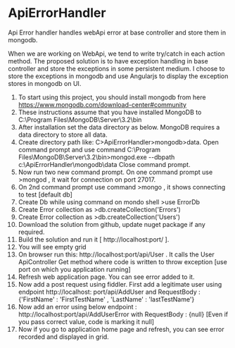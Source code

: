# ApiErrorHandler
Api Error handler handles webApi error at base controller and store them in mongodb.

When we are working on WebApi, we tend to write try/catch in each action method. The proposed solution is to have exception handling
in base controller and store the exceptions in some persistent medium. 
I choose to store the exceptions in mongodb and use Angularjs to display the exception stores in mongodb on UI.

1.	To start using this project, you should install mongodb from here https://www.mongodb.com/download-center#community
2.	These instructions assume that you have installed MongoDB to C:\Program Files\MongoDB\Server\3.2\bin
3.	After installation set the data directory as below. MongoDB requires a data directory to store all data.
4.	Create directory path like: C>ApiErrorHandler>mongodb>data. Open command prompt and use command
C:\Program Files\MongoDB\Server\3.2\bin>mongod.exe --dbpath c:\ApiErrorHandler\mongodb\data
Close command prompt.
5.	Now run two new command prompt. On one command prompt use >mongod , it wait for connection on port 27017.
6.	On 2nd command prompt use command >mongo , it shows connecting to test [default db]
7.	Create Db while using command on mondo shell >use ErrorDb
8.	Create Error collection as >db.createCollection('Errors')
9.	Create Error collection as >db.createCollection('Users')
10.	Download the solution from github, update nuget package if any required.
11.	Build the solution and run it [ http://localhost:port/ ].
12.	You will see empty grid
13.	On browser run this: http://localhost:port/api/User . It calls the User ApiController Get method where code is written to throw exception  [use port on which you application running]
14.	Refresh web application page. You can see error added to it.
15.	Now add a post request using fiddler. First add a legitimate user using endpoint http://localhost: port/api/AddUser and RequestBody : {'FirstName' : 'FirstTestName' , 'LastName' : 'lastTestName'}
16.	Now add an error using below endpoint : http://localhost:port/api/AddUserError with RequestBody : {null}  [Even if you pass correct value, code is marking it null]
17.	Now if you go to application home page and refresh, you can see error recorded and displayed in grid.
